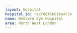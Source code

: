 ```yaml
---
layout: hospital
hospital_id: recfdQfxkGz6wxFJn
name: Western Eye Hospital
area: North West London
---
```

